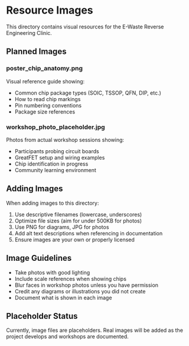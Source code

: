 # Resource Images

This directory contains visual resources for the E-Waste Reverse Engineering Clinic.

## Planned Images

### poster_chip_anatomy.png
Visual reference guide showing:
- Common chip package types (SOIC, TSSOP, QFN, DIP, etc.)
- How to read chip markings
- Pin numbering conventions
- Package size references

### workshop_photo_placeholder.jpg
Photos from actual workshop sessions showing:
- Participants probing circuit boards
- GreatFET setup and wiring examples
- Chip identification in progress
- Community learning environment

## Adding Images

When adding images to this directory:

1. Use descriptive filenames (lowercase, underscores)
2. Optimize file sizes (aim for under 500KB for photos)
3. Use PNG for diagrams, JPG for photos
4. Add alt text descriptions when referencing in documentation
5. Ensure images are your own or properly licensed

## Image Guidelines

- Take photos with good lighting
- Include scale references when showing chips
- Blur faces in workshop photos unless you have permission
- Credit any diagrams or illustrations you did not create
- Document what is shown in each image

## Placeholder Status

Currently, image files are placeholders. Real images will be added as the project develops and workshops are documented.
